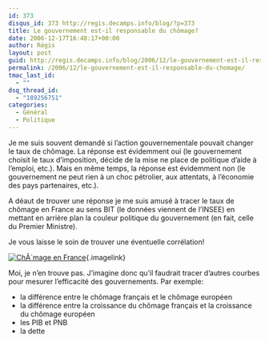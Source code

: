 ```yaml
---
id: 373
disqus_id: 373 http://regis.decamps.info/blog/?p=373
title: Le gouvernement est-il responsable du chômage?
date: 2006-12-17T16:48:17+00:00
author: Régis
layout: post
guid: http://regis.decamps.info/blog/2006/12/le-gouvernement-est-il-responsable-du-chomage/
permalink: /2006/12/le-gouvernement-est-il-responsable-du-chomage/
tmac_last_id:
  - ""
dsq_thread_id:
  - "189256751"
categories:
  - Général
  - Politique
---
```

Je me suis souvent demandé si l’action gouvernementale pouvait changer le taux de chômage. La réponse est évidemment oui (le gouvernement choisit le taux d’imposition, décide de la mise ne place de politique d’aide à l&#8217;emploi, etc.). Mais en même temps, la réponse est évidemment non (le gouvernement ne peut rien à un choc pétrolier, aux attentats, à l’économie des pays partenaires, etc.).

A déaut de trouver une réponse je me suis amusé à tracer le taux de chômage en France au sens BIT (le données viennent de l’INSEE) en mettant en arrière plan la couleur politique du gouvernement (en fait, celle du Premier Ministre).

Je vous laisse le soin de trouver une éventuelle corrélation!
  
[<img id="image374" src="/blog/wp-content/uploads/2006/12/capture14_comage.thumbnail.png" alt="ChÃ´mage en France" />](/blog/wp-content/uploads/2006/12/capture14_comage.png "ChÃ´mage en France"){.imagelink}

Moi, je n’en trouve pas. J’imagine donc qu’il faudrait tracer d’autres courbes pour mesurer l’efficacité des gouvernements. Par exemple:

  * la différence entre le chômage français et le chômage européen
  * la différence entre la croissance du chômage français et la croissance du chômage européen
  * les PIB et PNB
  * la dette
